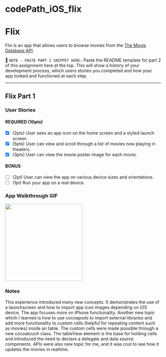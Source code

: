 # codePath_iOS_flix
# Flix

Flix is an app that allows users to browse movies from the [The Movie Database API](http://docs.themoviedb.apiary.io/#).

📝 `NOTE - PASTE PART 2 SNIPPET HERE:` Paste the README template for part 2 of this assignment here at the top. This will show a history of your development process, which users stories you completed and how your app looked and functioned at each step.

---

## Flix Part 1

### User Stories

#### REQUIRED (10pts)
- [x] (2pts) User sees an app icon on the home screen and a styled launch screen.
- [x] (5pts) User can view and scroll through a list of movies now playing in theaters.
- [x] (3pts) User can view the movie poster image for each movie.

#### BONUS
- [ ] (2pt) User can view the app on various device sizes and orientations.
- [ ] (1pt) Run your app on a real device.

### App Walkthrough GIF

<img src="https://i.imgur.com/SCOosMY.gif" width=250><br>


### Notes
This experience introduced many new concepts. It demonstrates the use of a launchscreen and how to import app icon images depending on iOS device. The app focuses more on iPhone functionality. Another new topic which I learned is how to use cocoapods to import external libraries and add more functionality to custom cells (helpful for repeating content such as movies) inside an table. The custom cells were made possible through a new cocoatouch class. The tableView element is the base for holding cells and introduced the need to declare a delegate and data source components. APIs were also new topic for me, and it was cool to see how it updates the movies in realtime. 
